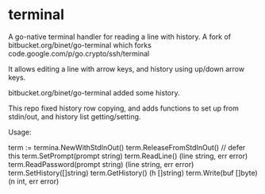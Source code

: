 terminal
========

A go-native terminal handler for reading a line with history.
A fork of bitbucket.org/binet/go-terminal which forks code.google.com/p/go.crypto/ssh/terminal

It allows editing a line with arrow keys, and history using up/down arrow keys.

bitbucket.org/binet/go-terminal added some history.

This repo fixed history row copying, and adds functions to set up from stdin/out, and history list getting/setting.

Usage:

term := termina.NewWithStdInOut()
term.ReleaseFromStdInOut() // defer this
term.SetPrompt(prompt string)
term.ReadLine() (line string, err error)
term.ReadPassword(prompt string) (line string, err error)
term.SetHistory([]string) 
term.GetHistory() (h []string) 
term.Write(buf []byte) (n int, err error)
